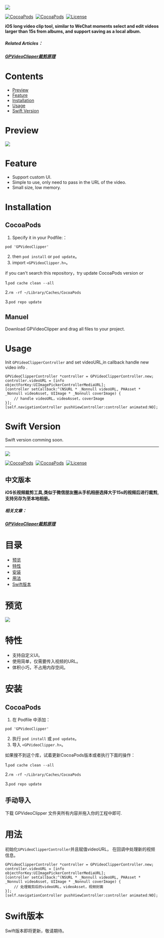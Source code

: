 ![](https://tva1.sinaimg.cn/large/007S8ZIlly1geqmdc0g5yj30r007gt96.jpg)

[![CocoaPods](https://img.shields.io/badge/pod-1.0.0-blue)](https://cocoapods.org/pods/GPVideoClipper)&nbsp;
[![CocoaPods](https://img.shields.io/badge/plaform-iOS-brightgreen)](https://github.com/Bestmer/GPVideoClipper)&nbsp;
[![License](https://img.shields.io/badge/License-MIT-red)](https://github.com/Bestmer/GPVideoClipper)&nbsp;
 
**iOS long video clip tool, similar to WeChat moments select and edit videos larger than 15s from albums, and support saving as a local album.**

##### Related Articles：
##### [GPVideoClipper裁剪原理](https://www.jianshu.com/p/8c8dfd041f94)
# Contents

* [Preview](#Preview)
* [Feature](#Feature)
* [Installation](#Installation)
* [Usage](#Usage)
* [Swift Version](#SwiftVersion)

# <span id="Preview">Preview</span>
![](https://tva1.sinaimg.cn/large/007S8ZIlly1geqyw8w1n4g30a00hmb2b.gif)

# <span id="Feature">Feature</span>

- Support custom UI.
- Simple to use, only need to pass in the URL of the video.
- Small size, low memory.

# <span id="Installation">Installation</span>

## CocoaPods

1. Specify it in your Podfile:：
```
pod 'GPVideoClipper'
```
2. then `pod install` or `pod update`。
3. import `<GPVideoClipper.h>`。

if you can't search this repository，try update CocoaPods version or 

1.`pod cache clean --all`

2.`rm -rf ~/Library/Caches/CocoaPods` 

3.`pod repo update`



## Manuel

Download GPVideoClipper and drag all files to your project. 

# <span id="Usage">Usage</span>

Init `GPVideoClipperController` and set videoURL,in callback handle new video info .

```
GPVideoClipperController *controller = GPVideoClipperController.new;
controller.videoURL = [info objectForKey:UIImagePickerControllerMediaURL];
[controller setCallback:^(NSURL * _Nonnull videoURL, PHAsset * _Nonnull videoAsset, UIImage * _Nonnull coverImage) {
    // handle videoURL，videoAsset，coverImage
}];
[self.navigationController pushViewController:controller animated:NO];
```
# <span id="SwiftVersion">Swift Version</span>
Swift version comming soon.

---

![](https://tva1.sinaimg.cn/large/007S8ZIlly1geqmdc0g5yj30r007gt96.jpg)

[![CocoaPods](https://img.shields.io/badge/pod-1.0.0-blue)](https://cocoapods.org/pods/GPVideoClipper)&nbsp;
[![CocoaPods](https://img.shields.io/badge/plaform-iOS-brightgreen)](https://github.com/Bestmer/GPVideoClipper)&nbsp;
[![License](https://img.shields.io/badge/License-MIT-red)](https://github.com/Bestmer/GPVideoClipper)&nbsp;

## 中文版本

**iOS长视频裁剪工具,类似于微信朋友圈从手机相册选择大于15s的视频后进行裁剪,支持另存为至本地相册。**

##### 相关文章：
##### [GPVideoClipper裁剪原理](https://www.jianshu.com/p/8c8dfd041f94)
# 目录

* [预览](#预览)
* [特性](#特性)
* [安装](#安装)
* [用法](#用法)
* [Swift版本](#Swift版本)


# 预览

![](https://tva1.sinaimg.cn/large/007S8ZIlly1geqyw8w1n4g30a00hmb2b.gif)

# 特性

- 支持自定义UI。
- 使用简单，仅需要传入视频的URL。
- 体积小巧，不占用内存空间。


# 安装

## CocoaPods

1. 在 Podfile 中添加：
```
pod 'GPVideoClipper'
```
2. 执行 `pod install` 或 `pod update`。
3. 导入 `<GPVideoClipper.h>`。

如果搜不到这个库，试着更新CocoaPods版本或者执行下面的操作：

1.`pod cache clean --all`

2.`rm -rf ~/Library/Caches/CocoaPods` 

3.`pod repo update`

## 手动导入

下载 GPVideoClipper 文件夹所有内容并拖入你的工程中即可.


# 用法

初始化`GPVideoClipperController`并且赋值videoURL，
在回调中处理新的视频信息。

```
GPVideoClipperController *controller = GPVideoClipperController.new;
controller.videoURL = [info objectForKey:UIImagePickerControllerMediaURL];
[controller setCallback:^(NSURL * _Nonnull videoURL, PHAsset * _Nonnull videoAsset, UIImage * _Nonnull coverImage) {
    // 处理裁剪后的videoURL，videoAsset，视频封面
}];
[self.navigationController pushViewController:controller animated:NO];
```
# Swift版本

Swift版本即将更新，敬请期待。
